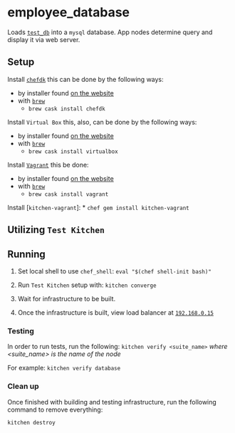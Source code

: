 # employee_database

Loads [`test_db`](https://github.com/datacharmer/test_db) into a `mysql` database.  App nodes determine query and display it via web server.

## Setup

Install [`chefdk`](https://downloads.chef.io/chefdk/) this can be done by the following ways:
* by installer found [on the website](https://downloads.chef.io/chefdk/)
* with [`brew`](https://brew.sh)
    * `brew cask install chefdk`

Install `Virtual Box` this, also, can be done by the following ways:
* by installer found [on the website](https://www.virtualbox.org/wiki/Downloads)
* with [`brew`](https://brew.sh)
    * `brew cask install virtualbox`

Install [`Vagrant`](https://www.vagrantup.com/) this be done:
* by installer found [on the website](https://www.vagrantup.com/downloads.html)
* with [`brew`](https://brew.sh)
    * `brew cask install vagrant`

Install [`kitchen-vagrant`]:
    * `chef gem install kitchen-vagrant`

## Utilizing `Test Kitchen`
## Running

1) Set local shell to use `chef_shell`:
    `eval "$(chef shell-init bash)"`

1) Run `Test Kitchen` setup with:
    `kitchen converge`

1) Wait for infrastructure to be built.

1) Once the infrastructure is built, view load balancer at [`192.168.0.15`](http://192.168.0.15)

### Testing

In order to run tests, run the following:
`kitchen verify <suite_name>`
_where <suite_name> is the name of the node_

For example:
`kitchen verify database`

### Clean up

Once finished with building and testing infrastructure, run the following command to remove everything:

`kitchen destroy`